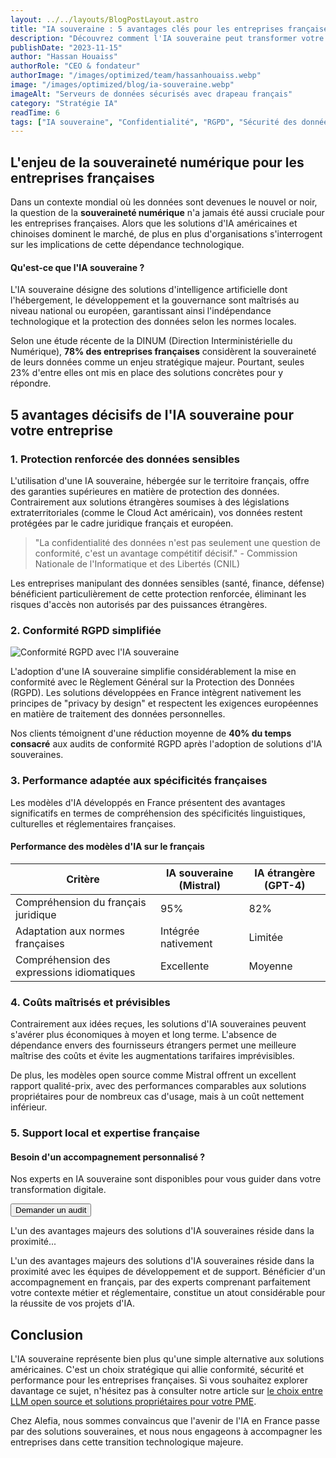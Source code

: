 ```yaml
---
layout: ../../layouts/BlogPostLayout.astro
title: "IA souveraine : 5 avantages clés pour les entreprises françaises"
description: "Découvrez comment l'IA souveraine peut transformer votre entreprise tout en préservant vos données sensibles et en garantissant votre indépendance technologique."
publishDate: "2023-11-15"
author: "Hassan Houaiss"
authorRole: "CEO & fondateur"
authorImage: "/images/optimized/team/hassanhouaiss.webp"
image: "/images/optimized/blog/ia-souveraine.webp"
imageAlt: "Serveurs de données sécurisés avec drapeau français"
category: "Stratégie IA"
readTime: 6
tags: ["IA souveraine", "Confidentialité", "RGPD", "Sécurité des données", "Indépendance technologique"]
---
```


## L'enjeu de la souveraineté numérique pour les entreprises françaises

Dans un contexte mondial où les données sont devenues le nouvel or noir, la question de la **souveraineté numérique** n'a jamais été aussi cruciale pour les entreprises françaises. Alors que les solutions d'IA américaines et chinoises dominent le marché, de plus en plus d'organisations s'interrogent sur les implications de cette dépendance technologique.

<div class="bg-primary/5 border-l-4 border-primary p-6 rounded-r-lg my-8">
  <h4 class="text-lg font-semibold text-primary mb-2">Qu'est-ce que l'IA souveraine ?</h4>
  <p>L'IA souveraine désigne des solutions d'intelligence artificielle dont l'hébergement, le développement et la gouvernance sont maîtrisés au niveau national ou européen, garantissant ainsi l'indépendance technologique et la protection des données selon les normes locales.</p>
</div>

Selon une étude récente de la DINUM (Direction Interministérielle du Numérique), **78% des entreprises françaises** considèrent la souveraineté de leurs données comme un enjeu stratégique majeur. Pourtant, seules 23% d'entre elles ont mis en place des solutions concrètes pour y répondre.

## 5 avantages décisifs de l'IA souveraine pour votre entreprise

### 1. Protection renforcée des données sensibles

L'utilisation d'une IA souveraine, hébergée sur le territoire français, offre des garanties supérieures en matière de protection des données. Contrairement aux solutions étrangères soumises à des législations extraterritoriales (comme le Cloud Act américain), vos données restent protégées par le cadre juridique français et européen.

> "La confidentialité des données n'est pas seulement une question de conformité, c'est un avantage compétitif décisif." - Commission Nationale de l'Informatique et des Libertés (CNIL)

Les entreprises manipulant des données sensibles (santé, finance, défense) bénéficient particulièrement de cette protection renforcée, éliminant les risques d'accès non autorisés par des puissances étrangères.

### 2. Conformité RGPD simplifiée

![Conformité RGPD avec l'IA souveraine](/images/optimized/blog/rgpd-compliance.webp)

L'adoption d'une IA souveraine simplifie considérablement la mise en conformité avec le Règlement Général sur la Protection des Données (RGPD). Les solutions développées en France intègrent nativement les principes de "privacy by design" et respectent les exigences européennes en matière de traitement des données personnelles.

Nos clients témoignent d'une réduction moyenne de **40% du temps consacré** aux audits de conformité RGPD après l'adoption de solutions d'IA souveraines.

### 3. Performance adaptée aux spécificités françaises

Les modèles d'IA développés en France présentent des avantages significatifs en termes de compréhension des spécificités linguistiques, culturelles et réglementaires françaises.

<div class="my-8">
  <h4 class="text-lg font-semibold mb-4">Performance des modèles d'IA sur le français</h4>
  <div class="overflow-x-auto">
    <table class="min-w-full border-collapse">
      <thead>
        <tr class="bg-gray-100">
          <th class="py-3 px-4 text-left font-semibold">Critère</th>
          <th class="py-3 px-4 text-left font-semibold">IA souveraine (Mistral)</th>
          <th class="py-3 px-4 text-left font-semibold">IA étrangère (GPT-4)</th>
        </tr>
      </thead>
      <tbody>
        <tr class="border-b border-gray-200">
          <td class="py-3 px-4">Compréhension du français juridique</td>
          <td class="py-3 px-4">95%</td>
          <td class="py-3 px-4">82%</td>
        </tr>
        <tr class="border-b border-gray-200">
          <td class="py-3 px-4">Adaptation aux normes françaises</td>
          <td class="py-3 px-4">Intégrée nativement</td>
          <td class="py-3 px-4">Limitée</td>
        </tr>
        <tr class="border-b border-gray-200">
          <td class="py-3 px-4">Compréhension des expressions idiomatiques</td>
          <td class="py-3 px-4">Excellente</td>
          <td class="py-3 px-4">Moyenne</td>
        </tr>
      </tbody>
    </table>
  </div>
</div>

### 4. Coûts maîtrisés et prévisibles

Contrairement aux idées reçues, les solutions d'IA souveraines peuvent s'avérer plus économiques à moyen et long terme. L'absence de dépendance envers des fournisseurs étrangers permet une meilleure maîtrise des coûts et évite les augmentations tarifaires imprévisibles.

De plus, les modèles open source comme Mistral offrent un excellent rapport qualité-prix, avec des performances comparables aux solutions propriétaires pour de nombreux cas d'usage, mais à un coût nettement inférieur.

### 5. Support local et expertise française

<div class="not-prose">
  <div class="bg-gradient-to-r from-primary to-primary-dark text-white p-8 rounded-xl my-12">
    <div class="flex flex-col md:flex-row md:items-center md:justify-between gap-6">
      <div>
        <h4 class="text-xl font-bold mb-2 text-white">Besoin d'un accompagnement personnalisé ?</h4>
        <p class="text-white">
          Nos experts en IA souveraine sont disponibles pour vous guider dans votre transformation digitale.
        </p>
      </div>
      <button 
        type="button" 
        onclick="openModal()"
        class="whitespace-nowrap bg-white text-primary font-semibold px-6 py-3 rounded-lg hover:bg-gray-100 transition-colors"
      >
        Demander un audit
      </button>
    </div>
  </div>
</div>

L'un des avantages majeurs des solutions d'IA souveraines réside dans la proximité...

L'un des avantages majeurs des solutions d'IA souveraines réside dans la proximité avec les équipes de développement et de support. Bénéficier d'un accompagnement en français, par des experts comprenant parfaitement votre contexte métier et réglementaire, constitue un atout considérable pour la réussite de vos projets d'IA.

## Conclusion

L'IA souveraine représente bien plus qu'une simple alternative aux solutions américaines. C'est un choix stratégique qui allie conformité, sécurité et performance pour les entreprises françaises. Si vous souhaitez explorer davantage ce sujet, n'hésitez pas à consulter notre article sur [le choix entre LLM open source et solutions propriétaires pour votre PME](/blog/llm-open-source-vs-solutions-proprietaires).

Chez Alefia, nous sommes convaincus que l'avenir de l'IA en France passe par des solutions souveraines, et nous nous engageons à accompagner les entreprises dans cette transition technologique majeure.